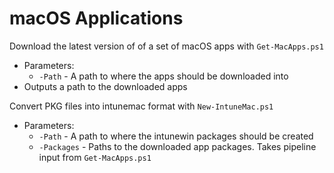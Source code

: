 # macOS Applications

Download the latest version of of a set of macOS apps with `Get-MacApps.ps1`

* Parameters:
  * `-Path` - A path to where the apps should be downloaded into
* Outputs a path to the downloaded  apps

Convert PKG files into intunemac format with `New-IntuneMac.ps1`

* Parameters:
  * `-Path` - A path to where the intunewin packages should be created
  * `-Packages` - Paths to the downloaded app packages. Takes pipeline input from `Get-MacApps.ps1`
